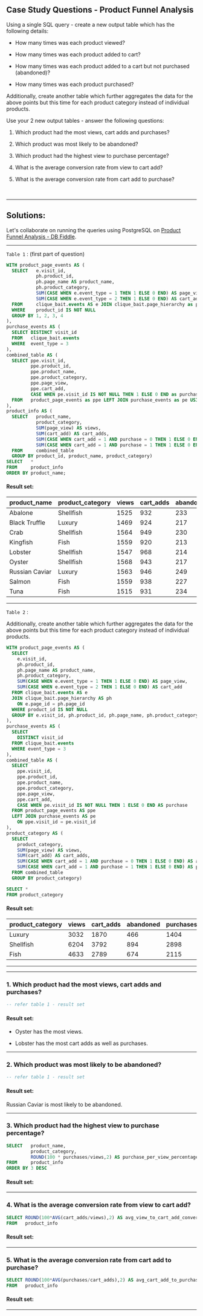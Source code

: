 ## Case Study Questions - Product Funnel Analysis

Using a single SQL query - create a new output table which has the following details:


- How many times was each product viewed?

- How many times was each product added to cart?

- How many times was each product added to a cart but not purchased (abandoned)?

- How many times was each product purchased?

Additionally, create another table which further aggregates the data for the above points but this time for each product category instead of individual products.

Use your 2 new output tables - answer the following questions:


1. Which product had the most views, cart adds and purchases?

2. Which product was most likely to be abandoned?

3. Which product had the highest view to purchase percentage?

4. What is the average conversion rate from view to cart add?

5. What is the average conversion rate from cart add to purchase?


<br>


---


## Solutions:

Let's collaborate on running the queries using PostgreSQL on [Product Funnel Analysis - DB Fiddle](https://www.db-fiddle.com/f/gF6ev3SdP8L4DrWzxRPQ5f/13).

---

`Table 1` : (first part of question)

```sql
WITH product_page_events AS (
  SELECT   e.visit_id,
           ph.product_id,
           ph.page_name AS product_name,
           ph.product_category,
           SUM(CASE WHEN e.event_type = 1 THEN 1 ELSE 0 END) AS page_view,
           SUM(CASE WHEN e.event_type = 2 THEN 1 ELSE 0 END) AS cart_add
  FROM     clique_bait.events AS e JOIN clique_bait.page_hierarchy as ph USING(page_id)
  WHERE    product_id IS NOT NULL
  GROUP BY 1, 2, 3, 4
),
purchase_events AS (
  SELECT DISTINCT visit_id
  FROM   clique_bait.events
  WHERE  event_type = 3 
),
combined_table AS ( 
  SELECT ppe.visit_id, 
         ppe.product_id, 
         ppe.product_name, 
         ppe.product_category, 
         ppe.page_view, 
         ppe.cart_add,
         CASE WHEN pe.visit_id IS NOT NULL THEN 1 ELSE 0 END as purchase
  FROM   product_page_events as ppe LEFT JOIN purchase_events as pe USING(visit_id)
),
product_info AS (
  SELECT   product_name, 
           product_category, 
           SUM(page_view) AS views,
           SUM(cart_add) AS cart_adds, 
           SUM(CASE WHEN cart_add = 1 AND purchase = 0 THEN 1 ELSE 0 END) AS abandoned,
           SUM(CASE WHEN cart_add = 1 AND purchase = 1 THEN 1 ELSE 0 END) AS purchases
  FROM     combined_table
  GROUP BY product_id, product_name, product_category)
SELECT   *
FROM     product_info
ORDER BY product_name;
```

#### Result set:

product_name |	product_category |	views |	cart_adds |	abandoned |	purchases |
--|--|--|--|--|--|
Abalone |	Shellfish|	1525 |	932 |	233 |	699 |
Black Truffle |	Luxury |	1469 |	924 |	217 |	707 |
Crab |	Shellfish |	1564 |	949 |	230 |	719 |
Kingfish |	Fish |	1559 |	920 |	213 |	707 |
Lobster |	Shellfish |	1547 |	968 |	214 |	754 |
Oyster |	Shellfish |	1568 |	943 |	217 |	726 |
Russian Caviar |	Luxury |	1563 |	946 |	249 |	697 |
Salmon |	Fish |	1559 |	938 |	227 |	711 |
Tuna |	Fish |	1515 |	931 |	234 |	697 |

---

`Table 2` : 

Additionally, create another table which further aggregates the data for the above points but this time for each product category instead of individual products.

```sql
WITH product_page_events AS (
  SELECT 
    e.visit_id,
    ph.product_id,
    ph.page_name AS product_name,
    ph.product_category,
    SUM(CASE WHEN e.event_type = 1 THEN 1 ELSE 0 END) AS page_view,
    SUM(CASE WHEN e.event_type = 2 THEN 1 ELSE 0 END) AS cart_add 
  FROM clique_bait.events AS e
  JOIN clique_bait.page_hierarchy AS ph
    ON e.page_id = ph.page_id
  WHERE product_id IS NOT NULL
  GROUP BY e.visit_id, ph.product_id, ph.page_name, ph.product_category
),
purchase_events AS ( 
  SELECT 
    DISTINCT visit_id
  FROM clique_bait.events
  WHERE event_type = 3 
),
combined_table AS ( 
  SELECT 
    ppe.visit_id, 
    ppe.product_id, 
    ppe.product_name, 
    ppe.product_category, 
    ppe.page_view, 
    ppe.cart_add,
    CASE WHEN pe.visit_id IS NOT NULL THEN 1 ELSE 0 END AS purchase
  FROM product_page_events AS ppe
  LEFT JOIN purchase_events AS pe
    ON ppe.visit_id = pe.visit_id
),
product_category AS (
  SELECT 
    product_category, 
    SUM(page_view) AS views,
    SUM(cart_add) AS cart_adds, 
    SUM(CASE WHEN cart_add = 1 AND purchase = 0 THEN 1 ELSE 0 END) AS abandoned,
    SUM(CASE WHEN cart_add = 1 AND purchase = 1 THEN 1 ELSE 0 END) AS purchases
  FROM combined_table
  GROUP BY product_category)

SELECT *
FROM product_category
```

#### Result set:

product_category |	views |	cart_adds |	abandoned |	purchases |
--|--|--|--|--|
Luxury |	3032 |	1870 |	466 |	1404 |
Shellfish |	6204 |	3792 |	894 |	2898 |
Fish |	4633 |	2789 |	674 |	2115 |


---
---

### 1. Which product had the most views, cart adds and purchases?



```sql
-- refer table 1 - result set
```

#### Result set:

- Oyster has the most views.

- Lobster has the most cart adds as well as purchases.

---

### 2. Which product was most likely to be abandoned?



```sql
-- refer table 1 - result set
```

#### Result set:

Russian Caviar is most likely to be abandoned.


---

### 3. Which product had the highest view to purchase percentage?



```sql
SELECT   product_name, 
         product_category, 
         ROUND(100 * purchases/views,2) AS purchase_per_view_percentage
FROM     product_info
ORDER BY 3 DESC
```

#### Result set:



---

### 4. What is the average conversion rate from view to cart add?


```sql
SELECT ROUND(100*AVG(cart_adds/views),2) AS avg_view_to_cart_add_conversion
FROM   product_info
```

#### Result set:



---

### 5. What is the average conversion rate from cart add to purchase?


```sql
SELECT ROUND(100*AVG(purchases/cart_adds),2) AS avg_cart_add_to_purchases_conversion_rate
FROM   product_info
```

#### Result set:


---


